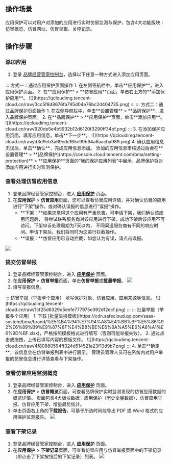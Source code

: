 ## 操作场景
应用保护可以对用户对添加的应用进行实时仿冒监测与保护，包含4大功能版块：仿冒概览、仿冒网址、仿冒举报、关停记录。


## 操作步骤
### 添加应用
1. 登录 [品牌经营管家控制台](https://console.cloud.tencent.com/bma)，选择以下任意一种方式进入添加应用页面。
<dx-tabs>
::: 方式一：通过应用保护页面操作
1. 在左侧导航栏中，单击**应用保护**，进入应用保护页面。
2. 在**应用保护** > **仿冒应用**页面，单击右上方的**添加保护应用**。
![](https://qcloudimg.tencent-cloud.cn/raw/3cc5f8d8676fa795d04e76bc2d404735.png)
:::
::: 方式二：通过品牌保护页面操作
1. 在左侧导航栏中，单击**设置管理** > **品牌保护**，进入品牌保护页面。
2. 在**品牌保护** > **应用保护**页面，单击**添加应用**。
![](https://qcloudimg.tencent-cloud.cn/raw/920de5e4b5932b12d6120f3290ff34bf.png)
:::
</dx-tabs>
3. 在添加保护应用页面，填写应用信息，单击**下一步**。
![](https://qcloudimg.tencent-cloud.cn/raw/d3d9eb3a69cdc165c99b94a6aacba989.png)
4. 确认应用信息无误后，单击**确认**，完成应用信息添加。
添加的应用信息审核通过后会在**设置管理** > **[品牌保护](https://console.cloud.tencent.com/bma/setting-protection)** > **应用保护**页面的“我的保护应用列表”中展示，品牌保护将对添加应用进行实时监测保护。


### 查看处理仿冒应用信息
1. 登录品牌经营管家控制台，进入 [**应用保护**](https://console.cloud.tencent.com/bma/apk-protect) 页面。
2. 在**应用保护** > **仿冒应用**页面，您可以查看仿冒应用详情，并对确认仿冒的应用进行“下架”操作，或对确认误报的信息进行“误报”操作。
	- **下架：**如果您觉得这个应用有严重危害，可申请下架，我们确认该应用问题后， 将尝试联系服务商对该应用进行下架，成功下架后该应用不可访问。下架申诉处理周期为7天以内， 不同渠道服务商有不同的响应时间。申请下架后，我们将同时为您进行拦截操作。
	- **误报：**仿冒应用已自动拦截，如您认为有误，请点击误报。

![](https://qcloudimg.tencent-cloud.cn/raw/be4b0acf5da724ea124943300f772b05.png)


### 提交仿冒举报
1. 登录品牌经营管家控制台，进入 [**应用保护**](https://console.cloud.tencent.com/bma/apk-protect) 页面。
2. 在**应用保护** > **仿冒举报**页面，单击**仿冒举报**或**批量举报**。
![](https://qcloudimg.tencent-cloud.cn/raw/99a84cc816f56631ccdb6dfea69293b0.png)
3. 填写举报信息。
<dx-tabs>
::: 仿冒举报（举报单个应用）
填写保护对象、仿冒应用、应用来源等信息。
![](https://qcloudimg.tencent-cloud.cn/raw/1cf25d6329d5eefe777975e392df2ecf.png)
:::
::: 批量举报（举报多个应用）
1. 下载 [批量举报模板](https://cdn.safecloud.qq.com/saas-system/bma/brand/%E5%BA%94%E7%94%A8%E4%BB%BF%E5%86%92%E6%89%B9%E9%87%8F%E4%B8%BE%E6%8A%A5%E6%A8%A1%E6%9D%BF.xlsx)，严格按照模板格式进行填写（否则可能举报失败）。
2. 通过点击或拖拽，上传已填写内容的模板文件。
![](https://qcloudimg.tencent-cloud.cn/raw/4f80880594ff324d514521a23f13d9b7.png)
:::
</dx-tabs>
4. 单击**确定**，该信息会在仿冒举报列表中进行展示。
管理员管理人员可在系统内对用户举报的仿冒信息进行详情查看与下架操作。


### 查看仿冒应用监测概览
1. 登录品牌经营管家控制台，进入 [**应用保护**](https://console.cloud.tencent.com/bma/apk-protect) 页面。
2. 在**应用保护** > **仿冒概览**页面，可查看品牌保护实时监测发现的仿冒应用数据的概览详情。
页面包含4大版块数据：应用保护（历史全量数据）、仿冒应用举报、仿冒应用下架、增量趋势统计。
3. 单击页面右上角的**下载报告**，可基于所选时间段导出 PDF 或 Word 格式的应用保护监测报告。
![](https://qcloudimg.tencent-cloud.cn/raw/0e9114ecf4fc18386b8db99dd645a033.jpg)


### 查看下架记录
1. 登录品牌经营管家控制台，进入 [**应用保护**](https://console.cloud.tencent.com/bma/apk-protect) 页面。
2. 在**应用保护** > **下架记录**页面，可查看仿冒应用与仿冒举报页面中的下架记录（即点击了下架按钮后的下架记录）列表。
![](https://qcloudimg.tencent-cloud.cn/raw/c7d7fed46bc102ed2ac6036b6fd34315.jpg)

  
